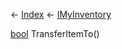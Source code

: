 ← [Index](Api-Index) ← [IMyInventory](VRage.Game.ModAPI.Ingame.IMyInventory)

[bool](System.Boolean) TransferItemTo()